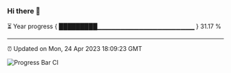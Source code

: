 ### Hi there 👋

⏳ Year progress { █████████▁▁▁▁▁▁▁▁▁▁▁▁▁▁▁▁▁▁▁▁▁ } 31.17 %

---

⏰ Updated on Mon, 24 Apr 2023 18:09:23 GMT

![Progress Bar CI](https://github.com/Shyam-Makwana/GitHub-Actions-Demo/workflows/Progress%20Bar%20CI/badge.svg)
